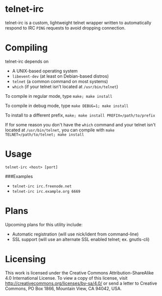 telnet-irc
==========

telnet-irc is a custom, lightweight telnet wrapper written to automatically
respond to IRC `PING` requests to avoid dropping connection.

Compiling
=========

telnet-irc depends on
 * A UNIX-based operating system
 * `libevent-dev` (at least on Debian-based distros)
 * `telnet` (a common command on most systems)
 * `which` (if your telnet isn't located at `/usr/bin/telnet`)

To compile in regular mode, type `make; make install`

To compile in debug mode, type `make DEBUG=1; make install`

To install to a different prefix, `make; make install PREFIX=/path/to/prefix`

If for some reason you don't have the `which` command and your telnet isn't
located at `/usr/bin/telnet`, you can compile with
`make TELNET=/path/to/telnet; make install`

Usage
=====

`telnet-irc <host> [port]`

###Examples
 * `telnet-irc irc.freenode.net`
 * `telnet-irc irc.example.org 6669`

Plans
=====

Upcoming plans for this utility include:

 * Automatic registration (will use nick/ident from command-line)
 * SSL support (will use an alternate SSL enabled telnet; ex. gnutls-cli)

Licensing
=========

This work is licensed under the Creative Commons Attribution-ShareAlike 4.0
International License. To view a copy of this license, visit
http://creativecommons.org/licenses/by-sa/4.0/ or send a letter to Creative
Commons, PO Box 1866, Mountain View, CA 94042, USA.
